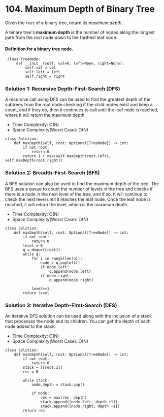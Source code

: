 # 104. Maximum Depth of Binary Tree

Given the `root` of a binary tree, return its *maximum depth*.

A binary tree's **maximum depth** is the number of nodes along the longest path from the root node down to the farthest leaf node.

#### Definition for a binary tree node.
```
 class TreeNode:
     def __init__(self, val=0, left=None, right=None):
         self.val = val
         self.left = left
         self.right = right
```

### Solution 1: Recursive Depth-First-Search (DFS)
A recursive call using DFS can be used to find the greatest depth of the subtrees from the root node checking if the child nodes exist and keep a count, and if they do, then it continues to call until the leaf node is reached, where it will return the maximum depth
- Time Complexity: O(N)
- Space Complexity(Worst Case): O(N)
```
class Solution:
    def maxDepth(self, root: Optional[TreeNode]) -> int:
        if not root:
            return 0
        return 1 + max(self.maxDepth(root.left), self.maxDepth(root.right))
```
### Solution 2: Breadth-First-Search (BFS)
A BFS solution can also be used to find the maximum depth of the tree. The BFS uses a queue to count the number of levels in the tree and checks if there is a node in the next level of the tree, and if so, it will continue to check the next level until it reaches the leaf node. Once the leaf node is reached, it will return the level, which is the maximum depth.
- Time Complexity: O(N)
- Space Complexity(Worst Case): O(N)
```
class Solution:
    def maxDepth(self, root: Optional[TreeNode]) -> int:
        if not root:
            return 0
        level = 0
        q = deque([root])
        while q:
            for i in range(len(q)):
                node = q.popleft()
                if node.left:
                    q.append(node.left)
                if node.right:
                    q.append(node.right)

            level+=1
        return level
```

### Solution 3: Iterative Depth-First-Search (DFS)
An iterative DFS solution can be used along with the inclusion of a stack that processes the node and its children. You can get the depth of each node added to the stack.
- Time Complexity: O(N)
- Space Complexity(Worst Case): O(N)
```
class Solution:
    def maxDepth(self, root: Optional[TreeNode]) -> int:
        if not root:
            return 0
        stack = [[root,1]]
        res = 0

        while stack:
            node,depth = stack.pop()

            if node:
                res = max(res, depth)
                stack.append([node.left, depth +1])
                stack.append([node.right, depth +1])
        return res
```

